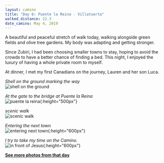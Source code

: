 ```yaml
---
layout: camino
title: "Day 6: Puente la Reina - Villatuerta"
walked_distance: 22.3
date_camino: May 4, 2019
---
```


A beautiful and peaceful stretch of walk today, walking alongside green fields and olive tree gardens. My body was adapting and getting stronger. 

Since Zubiri, I had been choosing smaller towns to stay, hoping to avoid the crowds to have a better chance of finding a bed. This night, I enjoyed the luxury of having a whole private room to myself.

At dinner, I met my first Canadians on the journey, Lauren and her son Luca.

*Shell on the ground marking the way*  
![shell on the ground](https://lh3.googleusercontent.com/Mo137KQesUzuzEgm4n-VdMXWCwpyjjwv8SkssaNPA2HnLtaU0PakcWWr2T_wtag2GhQCs9wOHUT8VDQq_NtUG-5LlYYsvb6plWjX_vn1dM5FE64Q_NMKdmLm0_2R9uU_V5iFI17grYmTsLYv8S2DTywtQdkrYXtZyMS3r5c4m5X-621OVf4txBIeBS2QeS55Zv6tEbxoU7vw2_8qP3-Nxokc5kR2D4HvhFIefxrGXUvi0bz6E3CizGlR6RoX1Ex4dxQiPqgji_MxgoPHe3ls22sYpGcVw9nkG0nJnnTPLeH22Bka6BVLj5sh4RYob61zmdPvOdIQcjSWGSdro6umyphebDylpaV-WdecQRz8WAwRYZQsu-9HuWPeVhNVFCii9PYDCb6nKtC3IV5CMakRfVDjfs9rS9-ytZdtw75u7WzHkuRa0dvRf6KZVrhP0lwhSLyrPvC5jAaapcx6NwDzE-1dW057hkKcbsTIxtCh3BDSi0zf5uniG2ZaYCTRtCbUhPjdGEaVNjXOMSAGvDgW0Z-LjRfhkt4mqJBBmpTjb-WDECV60SrydStjn13SXosiU-CTmwTE5jQ_uH2uzaesfVnF7771Vc_ba7F4F649SsXaUB6vvsj3E0VQM1Bf-UTtqt7cCQ71NINHcG0CMKdmHzNdqAysJAfGlKGMWHBRjrn7HOYP10d98Amg7zfusTjfr_imHjuenxS3BJjtfxlQ1nmMq1FKpUNkvRUGvy7kQzgs_IZhhcmCkBI=w1840-h1036-no)

*At the gate to the bridge at Puente la Reina*  
![puente la reina](https://lh3.googleusercontent.com/1FXMwHG3SJo7X3hz9SJ8G8j2jGlTZ8NSkNOvusGbYExftqBZP4PyNxXvMgYPD13P7DGCt15oftx1qdm5nur6h3nwpc9l5B4iQixdO1aAnAViexRPLR4qoLMHqUgJNVBebDBdp6nO37VufoG4hZS4ZcQvUyuoAkRIkQKQaw75NOOByUFc6e8a4Wo9cqsLiRmETrVH1bsO4o-OmuhtlJHrK71Ry2LRjtOmndmrsiGwShtmVHvRsv73M_m9cTzEuUicqq-rPOzydcQRYCf3Zl1jFaJQ3eid1pFkw_ibYkzxBp3X6aEgpHO77G3DEwHjeNvmWZ8i9JUubuwh_7Ik_J4nuriIjFDBu9JxWEKAJNhXiFymIilX5qfs08OeXcIW6-izwj7jgxxEQRjZlFjLW8tcn6WD8l0GKuQFjfiJrb5dujF4-wdM2KbEttjEnoxSy2B_KuBgmzwtnCFdbIkYzrGsY8T4Vun3u2oLd53THIuXFVMkKQFrIiDjHgsfh4xHkbdGjI6AlwtBsBeIDsTRRVHW_L9K-k0x1NbW9ISyacRGs_0LlfNKB-CmcximbZmFzkMZ8tNUjq6W6DGpiq9H_Ob1iNSfwZmkgvPQ-VfnSGuZf_tePZfM3ZxU6TzDsGxwwkgSXv9-rE37UQR2LtMZN0yleBDX2m75vHocFcKIVPIylUFsYznTcUJT_qWhsm85uAXUJdz6iMZbu_FCZLa_Uh1fV0C0OJQYIQYYoM8CJLRh2Iyuso2xXEtVM-8=w1060-h1406-no){:height="500px"}

*scenic walk*  
![scenic walk](https://lh3.googleusercontent.com/pRQ0VY8zQAUIAw7XoF9P9kg7kSpluSrVzVrHegrXALmfYww3vWMXceJ1vpor9YS8RUsEyGuulSpK0P2OInX3Ia7QoYR7zrklHvc_01Khszdfh9Su6tOd4oS9keDXsyXsf1ooO8Dp2t89_lj7znJ4WyKO-sTX3SfI7ZXDAvlxiCXkzQp6g70abw-Q8gF_IqXZubq1xvcxQ1JoHeloAvIah1XJSlpM2SoTKwxUdwaIdnyrxJF9xbHCDcBQ6rRyldctRJ9CePR2OVtK2mQqBfMJvIjsLBrcKwpsUutDRNidFAuvGiY6OVxUk8XJH3fkSAp47RbGgty2kMuO_fFPZ02yGF7HQki8gm2t9H6q1vFiOnUzFeXomvImqTJE0-i4gvfKkjtmBILM-VMuU5WngVWALhk8zLnW05LdBfHjgCzfrMnDD6HLBCoxx_2CR09QoljhSRP51XLnh_zk05B11glpbaGvVCXa3KOEvKehzgDVEn2ZMYAy8B1H4AsV-9DyFZfD6qZAkwWQJAi3xAH-wKtP3G95uk0HANhOpSHUFTHo6IwEUOf8ae-xlCdlMwth5xKAFa6RGQFwVZ3J1cHZjL5J44A_SXb7Nv5mrYhC-fC86EmNX_g1jQ53JsRK417_N-g9fArDXMu-BHhuIKx3wkF41HWkLthCDixFzUvRFfqswRwCpZDLAgd7VZr3TmXz13zFh1aTxR1BzNSm1nnNnHWJ653_XCnULwHC4cmKuvKCarox1c-Va7K77OU=w1840-h1036-no)

*Entering the next town*  
![entering next town](https://lh3.googleusercontent.com/CWQ9jSi7aOoHmbHIxbUBj1Oh2C5WqTcdCfzmrPSTty7MPN6NfywZwpphT2IB--j6JxxfQEoJPR8AkCJTiz4dXsEAlrrPB6q0NPLX9qLBEVGyzdSFkcveqE2cRR_zxcT49W5gLk_MXPL0Dc71XYKCZ0OdcyhckeW5aoQzzM59UbEjpSCiOjzd6y-nduqvTIp4_WLYNoBxhwje63gAXeg9eJp7cnEN74NSjXJ_dmBQrdeJ05D9PaL_2RmkUlnlo66kJPkStVEIH6T1CMFcJNdSf-YHr-G1X3iQj-KktfQY4670y_bhPoACT6DBgwjD0ko038_eVUSbuaLKmlxVwwOaVwPSRohUQWtTFhT_RRbnfvAM7KPc2wobAwa8lL_aEoHAjhUq80nYVT8lL_eLORuC8BWJFb8dKFwLtiPAhtq5rmm2-UA7h0clPigA6IxWf9k1vSoNkVzDc97vJ8IKSA2UUxq8LnARUUC69u3ucEpGSJRJIb0v9npolRBLx1zHMeW0uMOjVXkzygyV7eoF2BwggT1tVCsneyVmD8nUeV_EzwWddSAcPfxAynqCKoH07mwtTe5IK7BFYCHA0tUqaY7-G8R9Vmp24pgV7oBmCLvsl_nYu_TAO5slDpvFbjKQGRqRRuZmd0KUTMJByIv13wXtZpGeu9JM5Hn_rO6bviD2MozRg-u3Mb38_D4jAgP5I0-cv8peVNWgFbwfGwDM7RteDVXiAc6Bd-F_SBOYBhi4zJrdpXJYmZaMLBE=w792-h1406-no){:height="600px"}

*I try to take my time on the Camino.*  
![in front of Jesus](https://lh3.googleusercontent.com/uzBQHiLi6ZEYyuUHd0wCaukzvEc0WS_uQn4nS4NEtyP35xTwwJm76BGjaYyXwxaO4vDg-L3lWwn20Qqnc1Ev9uQ8okvxlkL5NKsZN04rmJH3wk5oOIJL-u91YPwWc2lJy13VwHr7Ky-AnRhM0AVhjsaId6GMDL2ojwSQbnfjuNbI5pyBdJZWDhav6bR6cTD8owghiovWmZAhA7EZGbbosKNrTxUEMcwjTBiaPHZ4SU5K43rlonX821jXp4WugTewctuxP1DhKdgpflWSZIOm5Jc7rMkavhArIz3p30-TsWNsc7K_tu-bUImzxOVKKEq0ZjdRXPPGEWFaAZtMZS2bSnYvxOQhsqFJLLaj9qO_DhjZCQA96cZY00QLTLFVy8ScqffuF1_5FQ4lKeZLxAY-3eWvc4c5znaid8UXuFawLBRyALSu2dCHEl9IarliJ3HEGBK3e72l85cfo0RNKOuEomqq6Jdym17mWRyLZOYtLIb47RLn4lEE1xv4YmqKZOvOWusFcedey1uKdX3k8Abc7a-prjpvdVfa36yvdylMwUv-04ozXmduMQDRx8IDxEp8o-cEU5eV6FvMpEgmFSB4D4nzW62VEMjC3iDfKeyDsxQ9VPUT-_akEH0wpwg4dYB_dQUWwE--ly-Y0P_w8Ddg3PB5OrpE_j40ZUX4b1GSGngXj0KO6P5AyXlZcpqg5R0eQZhkx1YAVXbx6waIChgLWKBrAoc47PB5obtYCQfs44ABecohDKyy7Cw=w792-h1406-no){:height="600px"}

[**See more photos from that day**](https://photos.app.goo.gl/ZHG9ViLYmLS5JYuLA)

